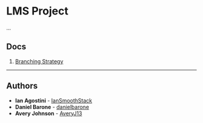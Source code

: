 # LMS Project

...

## Docs

1. [Branching Strategy](https://github.com/danielbarone/lms/blob/master/docs/branching-strategy.md)

- - - -

## Authors

* **Ian Agostini** - [IanSmoothStack](https://github.com/IanSmoothStack)
* **Daniel Barone** - [danielbarone](https://github.com/danielbarone)
* **Avery Johnson** - [AveryJ13](https://github.com/AveryJ13)

